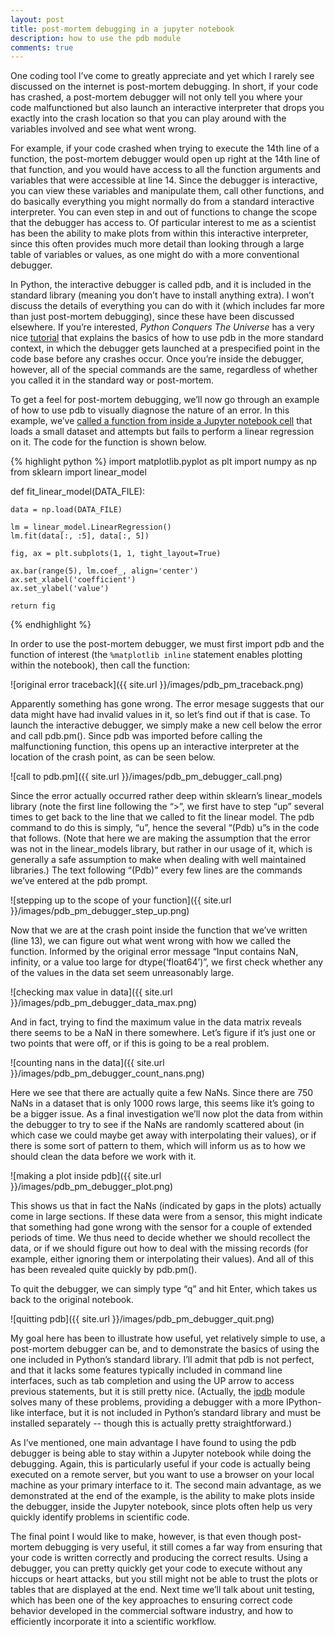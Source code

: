 ```yaml
---
layout: post
title: post-mortem debugging in a jupyter notebook
description: how to use the pdb module
comments: true
---
```


One coding tool I’ve come to greatly appreciate and yet which I rarely see discussed on the internet is post-mortem debugging. In short, if your code has crashed, a post-mortem debugger will not only tell you where your code malfunctioned but also launch an interactive interpreter that drops you exactly into the crash location so that you can play around with the variables involved and see what went wrong.

For example, if your code crashed when trying to execute the 14th line of a function, the post-mortem debugger would open up right at the 14th line of that function, and you would have access to all the function arguments and variables that were accessible at line 14. Since the debugger is interactive, you can view these variables and manipulate them, call other functions, and do basically everything you might normally do from a standard interactive interpreter. You can even step in and out of functions to change the scope that the debugger has access to. Of particular interest to me as a scientist has been the ability to make plots from within this interactive interpreter, since this often provides much more detail than looking through a large table of variables or values, as one might do with a more conventional debugger.

In Python, the interactive debugger is called pdb, and it is included in the standard library (meaning you don’t have to install anything extra). I won’t discuss the details of everything you can do with it (which includes far more than just post-mortem debugging), since these have been discussed elsewhere. If you’re interested, *Python Conquers The Universe* has a very nice [tutorial](https://pythonconquerstheuniverse.wordpress.com/2009/09/10/debugging-in-python/) that explains the basics of how to use pdb in the more standard context, in which the debugger gets launched at a prespecified point in the code base before any crashes occur. Once you’re inside the debugger, however, all of the special commands are the same, regardless of whether you called it in the standard way or post-mortem.

To get a feel for post-mortem debugging, we’ll now go through an example of how to use pdb to visually diagnose the nature of an error. In this example, we’ve [called a function from inside a Jupyter notebook cell](http://rkp8000.github.io/succinctly_in_silico/the-Jupyter-Notebook-as-an-interface-to-a-larger-code-base/) that loads a small dataset and attempts but fails to perform a linear regression on it. The code for the function is shown below.

{% highlight python %}
import matplotlib.pyplot as plt
import numpy as np
from sklearn import linear_model


def fit_linear_model(DATA_FILE):
    
    data = np.load(DATA_FILE)
    
    lm = linear_model.LinearRegression()
    lm.fit(data[:, :5], data[:, 5])
    
    fig, ax = plt.subplots(1, 1, tight_layout=True)
    
    ax.bar(range(5), lm.coef_, align='center')
    ax.set_xlabel('coefficient')
    ax.set_ylabel('value')
    
    return fig
{% endhighlight %}

In order to use the post-mortem debugger, we must first import pdb and the function of interest (the ```%matplotlib inline``` statement enables plotting within the notebook), then call the function:

![original error traceback]({{ site.url }}/images/pdb_pm_traceback.png)

Apparently something has gone wrong. The error mesage suggests that our data might have had invalid values in it, so let’s find out if that is case. To launch the interactive debugger, we simply make a new cell below the error and call pdb.pm(). Since pdb was imported before calling the malfunctioning function, this opens up an interactive interpreter at the location of the crash point, as can be seen below.

![call to pdb.pm]({{ site.url }}/images/pdb_pm_debugger_call.png)

Since the error actually occurred rather deep within sklearn’s linear_models library (note the first line following the “>”, we first have to step “up” several times to get back to the line that we called to fit the linear model. The pdb command to do this is simply, “u”, hence the several “(Pdb) u”s in the code that follows. (Note that here we are making the assumption that the error was not in the linear_models library, but rather in our usage of it, which is generally a safe assumption to make when dealing with well maintained libraries.) The text following “(Pdb)” every few lines are the commands we’ve entered at the pdb prompt.

![stepping up to the scope of your function]({{ site.url }}/images/pdb_pm_debugger_step_up.png)

Now that we are at the crash point inside the function that we’ve written (line 13), we can figure out what went wrong with how we called the function. Informed by the original error message “Input contains NaN, infinity, or a value too large for dtype(‘float64’)”, we first check whether any of the values in the data set seem unreasonably large.

![checking max value in data]({{ site.url }}/images/pdb_pm_debugger_data_max.png)

And in fact, trying to find the maximum value in the data matrix reveals there seems to be a NaN in there somewhere. Let’s figure if it’s just one or two points that were off, or if this is going to be a real problem.

![counting nans in the data]({{ site.url }}/images/pdb_pm_debugger_count_nans.png)

Here we see that there are actually quite a few NaNs. Since there are 750 NaNs in a dataset that is only 1000 rows large, this seems like it’s going to be a bigger issue. As a final investigation we’ll now plot the data from within the debugger to try to see if the NaNs are randomly scattered about (in which case we could maybe get away with interpolating their values), or if there is some sort of pattern to them, which will inform us as to how we should clean the data before we work with it. 

![making a plot inside pdb]({{ site.url }}/images/pdb_pm_debugger_plot.png)

This shows us that in fact the NaNs (indicated by gaps in the plots) actually come in large sections. If these data were from a sensor, this might indicate that something had gone wrong with the sensor for a couple of extended periods of time. We thus need to decide whether we should recollect the data, or if we should figure out how to deal with the missing records (for example, either ignoring them or interpolating their values). And all of this has been revealed quite quickly by pdb.pm().

To quit the debugger, we can simply type “q” and hit Enter, which takes us back to the original notebook. 

![quitting pdb]({{ site.url }}/images/pdb_pm_debugger_quit.png)

My goal here has been to illustrate how useful, yet relatively simple to use, a post-mortem debugger can be, and to demonstrate the basics of using the one included in Python’s standard library. I’ll admit that pdb is not perfect, and that it lacks some features typically included in command line interfaces, such as tab completion and using the UP arrow to access previous statements, but it is still pretty nice. (Actually, the [ipdb](https://pypi.python.org/pypi/ipdb) module solves many of these problems, providing a debugger with a more IPython-like interface, but it is not included in Python’s standard library and must be installed separately -- though this is actually pretty straightforward.)

As I’ve mentioned, one main advantage I have found to using the pdb debugger is being able to stay within a Jupyter notebook while doing the debugging. Again, this is particularly useful if your code is actually being executed on a remote server, but you want to use a browser on your local machine as your primary interface to it. The second main advantage, as we demonstrated at the end of the example, is the ability to make plots inside the debugger, inside the Jupyter notebook, since plots often help us very quickly identify problems in scientific code.

The final point I would like to make, however, is that even though post-mortem debugging is very useful, it still comes a far way from ensuring that your code is written correctly and producing the correct results. Using a debugger, you can pretty quickly get your code to execute without any hiccups or heart attacks, but you still might not be able to trust the plots or tables that are displayed at the end. Next time we’ll talk about unit testing, which has been one of the key approaches to ensuring correct code behavior developed in the commercial software industry, and how to efficiently incorporate it into a scientific workflow.

